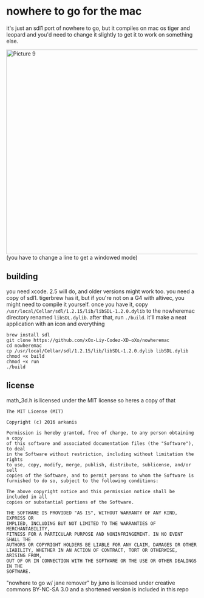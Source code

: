 # nowhere to go for the mac
it's just an sdl1 port of nowhere to go, but it compiles on mac os tiger and leopard and you'd need to change it slightly to get it to work on something else.

<img width="1034" height="537" alt="Picture 9" src="https://github.com/user-attachments/assets/9d868b7d-bf5b-4465-aa00-cb0199df797d" />
(you have to change a line to get a windowed mode)

## building
you need xcode. 2.5 will do, and older versions might work too. you need a copy of sdl1. tigerbrew has it, but if you're not on a G4 with altivec, you might need to compile it yourself. once you have it, copy `/usr/local/Cellar/sdl/1.2.15/lib/libSDL-1.2.0.dylib` to the nowheremac directory renamed `libSDL.dylib`. after that, run `./build`. it'll make a neat application with an icon and everything 
```
brew install sdl
git clone https://github.com/xOx-Liy-Codez-XD-oXo/nowheremac
cd nowheremac
cp /usr/local/Cellar/sdl/1.2.15/lib/libSDL-1.2.0.dylib libSDL.dylib
chmod +x build
chmod +x run
./build
```
## license
math_3d.h is licensed under the MIT license so heres a copy of that

```
The MIT License (MIT)

Copyright (c) 2016 arkanis

Permission is hereby granted, free of charge, to any person obtaining a copy
of this software and associated documentation files (the "Software"), to deal
in the Software without restriction, including without limitation the rights
to use, copy, modify, merge, publish, distribute, sublicense, and/or sell
copies of the Software, and to permit persons to whom the Software is
furnished to do so, subject to the following conditions:

The above copyright notice and this permission notice shall be included in all
copies or substantial portions of the Software.

THE SOFTWARE IS PROVIDED "AS IS", WITHOUT WARRANTY OF ANY KIND, EXPRESS OR
IMPLIED, INCLUDING BUT NOT LIMITED TO THE WARRANTIES OF MERCHANTABILITY,
FITNESS FOR A PARTICULAR PURPOSE AND NONINFRINGEMENT. IN NO EVENT SHALL THE
AUTHORS OR COPYRIGHT HOLDERS BE LIABLE FOR ANY CLAIM, DAMAGES OR OTHER
LIABILITY, WHETHER IN AN ACTION OF CONTRACT, TORT OR OTHERWISE, ARISING FROM,
OUT OF OR IN CONNECTION WITH THE SOFTWARE OR THE USE OR OTHER DEALINGS IN THE
SOFTWARE.
```
"nowhere to go w/ jane remover" by juno is licensed under creative commons BY-NC-SA 3.0 and a shortened version is included in this repo
